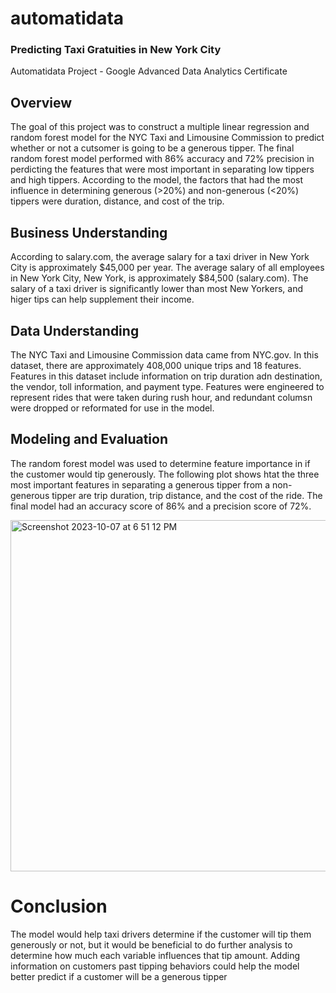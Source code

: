 # automatidata
### Predicting Taxi Gratuities in New York City
Automatidata Project - Google Advanced Data Analytics Certificate
## Overview
The goal of this project was to construct a multiple linear regression and random forest model for the NYC Taxi and Limousine Commission to predict whether or not a cutsomer is going to be a generous tipper. The final random forest model performed with 86% accuracy and 72% precision in perdicting the features that were most important in separating low tippers and high tippers. According to the model, the factors that had the most influence in determining generous (>20%) and non-generous (<20%) tippers were duration, distance, and cost of the trip.
## Business Understanding
According to salary.com, the average salary for a taxi driver in New York City is approximately $45,000 per year. The average salary of all employees in New York City, New York, is approximately $84,500 (salary.com). The salary of a taxi driver is significantly lower than most New Yorkers, and higer tips can help supplement their income.
## Data Understanding
The NYC Taxi and Limousine Commission data came from NYC.gov. In this dataset, there are approximately 408,000 unique trips and 18 features. Features in this dataset include information on trip duration adn destination, the vendor, toll information, and payment type. Features were engineered to represent rides that were taken during rush hour, and redundant columsn were dropped or reformated for use in the model. 
## Modeling and Evaluation
The random forest model was used to determine feature importance in if the customer would tip generously. The following plot shows htat the three most important features in separating a generous tipper from a non-generous tipper are trip duration, trip distance, and the cost of the ride. The final model had an accuracy score of 86% and a precision score of 72%.

<img width="562" alt="Screenshot 2023-10-07 at 6 51 12 PM" src="https://github.com/allisonlmueller/automatidata/assets/147258601/165d972c-815a-4537-b41d-8ba839fe1689">

# Conclusion
The model would help taxi drivers determine if the customer will tip them generously or not, but it would be beneficial to do further analysis to determine how much each variable influences that tip amount. Adding information on customers past tipping behaviors could help the model better predict if a customer will be a generous tipper 

